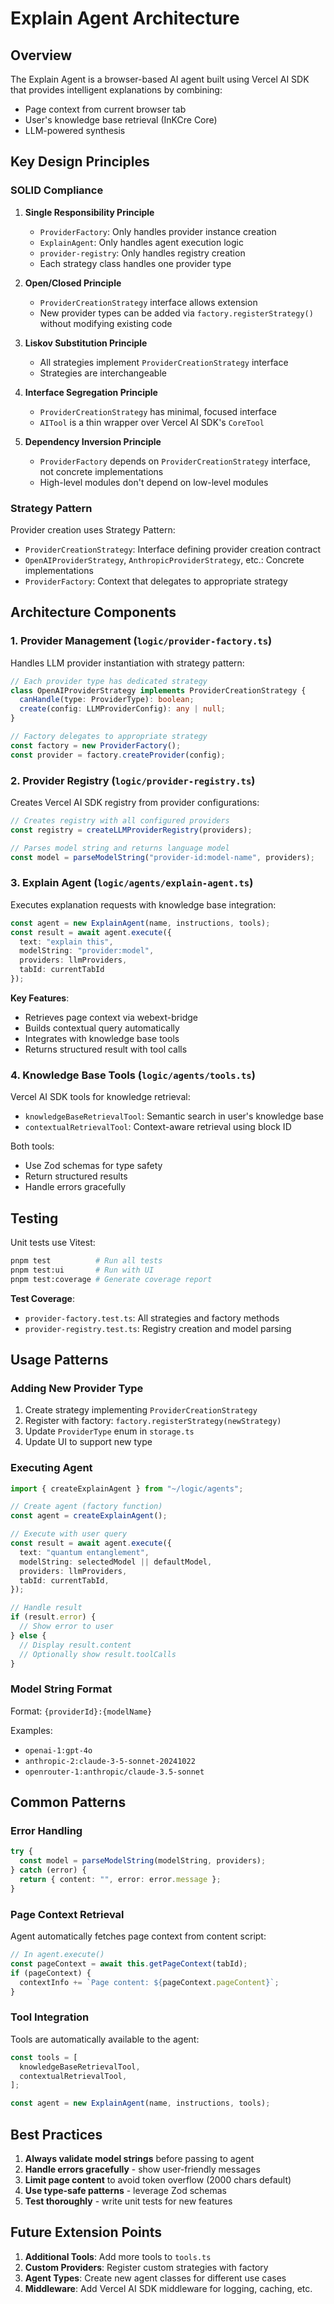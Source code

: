# Explain Agent Architecture

## Overview

The Explain Agent is a browser-based AI agent built using Vercel AI SDK that provides intelligent explanations by combining:
- Page context from current browser tab
- User's knowledge base retrieval (InKCre Core)
- LLM-powered synthesis

## Key Design Principles

### SOLID Compliance

1. **Single Responsibility Principle**
   - `ProviderFactory`: Only handles provider instance creation
   - `ExplainAgent`: Only handles agent execution logic
   - `provider-registry`: Only handles registry creation
   - Each strategy class handles one provider type

2. **Open/Closed Principle**
   - `ProviderCreationStrategy` interface allows extension
   - New provider types can be added via `factory.registerStrategy()` without modifying existing code

3. **Liskov Substitution Principle**
   - All strategies implement `ProviderCreationStrategy` interface
   - Strategies are interchangeable

4. **Interface Segregation Principle**
   - `ProviderCreationStrategy` has minimal, focused interface
   - `AITool` is a thin wrapper over Vercel AI SDK's `CoreTool`

5. **Dependency Inversion Principle**
   - `ProviderFactory` depends on `ProviderCreationStrategy` interface, not concrete implementations
   - High-level modules don't depend on low-level modules

### Strategy Pattern

Provider creation uses Strategy Pattern:
- `ProviderCreationStrategy`: Interface defining provider creation contract
- `OpenAIProviderStrategy`, `AnthropicProviderStrategy`, etc.: Concrete implementations
- `ProviderFactory`: Context that delegates to appropriate strategy

## Architecture Components

### 1. Provider Management (`logic/provider-factory.ts`)

Handles LLM provider instantiation with strategy pattern:

```typescript
// Each provider type has dedicated strategy
class OpenAIProviderStrategy implements ProviderCreationStrategy {
  canHandle(type: ProviderType): boolean;
  create(config: LLMProviderConfig): any | null;
}

// Factory delegates to appropriate strategy
const factory = new ProviderFactory();
const provider = factory.createProvider(config);
```

### 2. Provider Registry (`logic/provider-registry.ts`)

Creates Vercel AI SDK registry from provider configurations:

```typescript
// Creates registry with all configured providers
const registry = createLLMProviderRegistry(providers);

// Parses model string and returns language model
const model = parseModelString("provider-id:model-name", providers);
```

### 3. Explain Agent (`logic/agents/explain-agent.ts`)

Executes explanation requests with knowledge base integration:

```typescript
const agent = new ExplainAgent(name, instructions, tools);
const result = await agent.execute({
  text: "explain this",
  modelString: "provider:model",
  providers: llmProviders,
  tabId: currentTabId
});
```

**Key Features**:
- Retrieves page context via webext-bridge
- Builds contextual query automatically
- Integrates with knowledge base tools
- Returns structured result with tool calls

### 4. Knowledge Base Tools (`logic/agents/tools.ts`)

Vercel AI SDK tools for knowledge retrieval:

- `knowledgeBaseRetrievalTool`: Semantic search in user's knowledge base
- `contextualRetrievalTool`: Context-aware retrieval using block ID

Both tools:
- Use Zod schemas for type safety
- Return structured results
- Handle errors gracefully

## Testing

Unit tests use Vitest:

```bash
pnpm test          # Run all tests
pnpm test:ui       # Run with UI
pnpm test:coverage # Generate coverage report
```

**Test Coverage**:
- `provider-factory.test.ts`: All strategies and factory methods
- `provider-registry.test.ts`: Registry creation and model parsing

## Usage Patterns

### Adding New Provider Type

1. Create strategy implementing `ProviderCreationStrategy`
2. Register with factory: `factory.registerStrategy(newStrategy)`
3. Update `ProviderType` enum in `storage.ts`
4. Update UI to support new type

### Executing Agent

```typescript
import { createExplainAgent } from "~/logic/agents";

// Create agent (factory function)
const agent = createExplainAgent();

// Execute with user query
const result = await agent.execute({
  text: "quantum entanglement",
  modelString: selectedModel || defaultModel,
  providers: llmProviders,
  tabId: currentTabId,
});

// Handle result
if (result.error) {
  // Show error to user
} else {
  // Display result.content
  // Optionally show result.toolCalls
}
```

### Model String Format

Format: `{providerId}:{modelName}`

Examples:
- `openai-1:gpt-4o`
- `anthropic-2:claude-3-5-sonnet-20241022`
- `openrouter-1:anthropic/claude-3.5-sonnet`

## Common Patterns

### Error Handling

```typescript
try {
  const model = parseModelString(modelString, providers);
} catch (error) {
  return { content: "", error: error.message };
}
```

### Page Context Retrieval

Agent automatically fetches page context from content script:

```typescript
// In agent.execute()
const pageContext = await this.getPageContext(tabId);
if (pageContext) {
  contextInfo += `Page content: ${pageContext.pageContent}`;
}
```

### Tool Integration

Tools are automatically available to the agent:

```typescript
const tools = [
  knowledgeBaseRetrievalTool,
  contextualRetrievalTool,
];

const agent = new ExplainAgent(name, instructions, tools);
```

## Best Practices

1. **Always validate model strings** before passing to agent
2. **Handle errors gracefully** - show user-friendly messages
3. **Limit page content** to avoid token overflow (2000 chars default)
4. **Use type-safe patterns** - leverage Zod schemas
5. **Test thoroughly** - write unit tests for new features

## Future Extension Points

1. **Additional Tools**: Add more tools to `tools.ts`
2. **Custom Providers**: Register custom strategies with factory
3. **Agent Types**: Create new agent classes for different use cases
4. **Middleware**: Add Vercel AI SDK middleware for logging, caching, etc.
